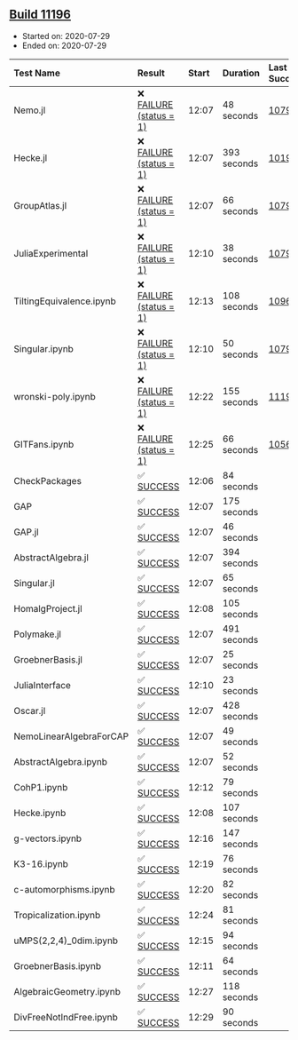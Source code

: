 ## [Build 11196](https://oscarci.mathematik.uni-kl.de/job/oscar/11196/)

* Started on: 2020-07-29
* Ended on: 2020-07-29

| Test Name    | Result | Start | Duration | Last Success | First Failure |
|:-------------|:-------|:------|:---------|:-------------|:--------------|
| Nemo.jl | ❌ [FAILURE (status = 1)](https://oscarci.mathematik.uni-kl.de/job/oscar/11196/artifact/logs/build-11196/Nemo.jl.log) | 12:07 | 48 seconds | [10790](https://oscarci.mathematik.uni-kl.de/job/oscar/10790/) | [10791](https://oscarci.mathematik.uni-kl.de/job/oscar/10791/) |
| Hecke.jl | ❌ [FAILURE (status = 1)](https://oscarci.mathematik.uni-kl.de/job/oscar/11196/artifact/logs/build-11196/Hecke.jl.log) | 12:07 | 393 seconds | [10197](https://oscarci.mathematik.uni-kl.de/job/oscar/10197/) | [10198](https://oscarci.mathematik.uni-kl.de/job/oscar/10198/) |
| GroupAtlas.jl | ❌ [FAILURE (status = 1)](https://oscarci.mathematik.uni-kl.de/job/oscar/11196/artifact/logs/build-11196/GroupAtlas.jl.log) | 12:07 | 66 seconds | [10790](https://oscarci.mathematik.uni-kl.de/job/oscar/10790/) | [10791](https://oscarci.mathematik.uni-kl.de/job/oscar/10791/) |
| JuliaExperimental | ❌ [FAILURE (status = 1)](https://oscarci.mathematik.uni-kl.de/job/oscar/11196/artifact/logs/build-11196/JuliaExperimental.log) | 12:10 | 38 seconds | [10790](https://oscarci.mathematik.uni-kl.de/job/oscar/10790/) | [10791](https://oscarci.mathematik.uni-kl.de/job/oscar/10791/) |
| TiltingEquivalence.ipynb | ❌ [FAILURE (status = 1)](https://oscarci.mathematik.uni-kl.de/job/oscar/11196/artifact/logs/build-11196/TiltingEquivalence.ipynb.log) | 12:13 | 108 seconds | [10962](https://oscarci.mathematik.uni-kl.de/job/oscar/10962/) | [10963](https://oscarci.mathematik.uni-kl.de/job/oscar/10963/) |
| Singular.ipynb | ❌ [FAILURE (status = 1)](https://oscarci.mathematik.uni-kl.de/job/oscar/11196/artifact/logs/build-11196/Singular.ipynb.log) | 12:10 | 50 seconds | [10790](https://oscarci.mathematik.uni-kl.de/job/oscar/10790/) | [10791](https://oscarci.mathematik.uni-kl.de/job/oscar/10791/) |
| wronski-poly.ipynb | ❌ [FAILURE (status = 1)](https://oscarci.mathematik.uni-kl.de/job/oscar/11196/artifact/logs/build-11196/wronski-poly.ipynb.log) | 12:22 | 155 seconds | [11192](https://oscarci.mathematik.uni-kl.de/job/oscar/11192/) | [11193](https://oscarci.mathematik.uni-kl.de/job/oscar/11193/) |
| GITFans.ipynb | ❌ [FAILURE (status = 1)](https://oscarci.mathematik.uni-kl.de/job/oscar/11196/artifact/logs/build-11196/GITFans.ipynb.log) | 12:25 | 66 seconds | [10566](https://oscarci.mathematik.uni-kl.de/job/oscar/10566/) | [10567](https://oscarci.mathematik.uni-kl.de/job/oscar/10567/) |
| CheckPackages | ✅ [SUCCESS](https://oscarci.mathematik.uni-kl.de/job/oscar/11196/artifact/logs/build-11196/CheckPackages.log) | 12:06 | 84 seconds |  |  |
| GAP | ✅ [SUCCESS](https://oscarci.mathematik.uni-kl.de/job/oscar/11196/artifact/logs/build-11196/GAP.log) | 12:07 | 175 seconds |  |  |
| GAP.jl | ✅ [SUCCESS](https://oscarci.mathematik.uni-kl.de/job/oscar/11196/artifact/logs/build-11196/GAP.jl.log) | 12:07 | 46 seconds |  |  |
| AbstractAlgebra.jl | ✅ [SUCCESS](https://oscarci.mathematik.uni-kl.de/job/oscar/11196/artifact/logs/build-11196/AbstractAlgebra.jl.log) | 12:07 | 394 seconds |  |  |
| Singular.jl | ✅ [SUCCESS](https://oscarci.mathematik.uni-kl.de/job/oscar/11196/artifact/logs/build-11196/Singular.jl.log) | 12:07 | 65 seconds |  |  |
| HomalgProject.jl | ✅ [SUCCESS](https://oscarci.mathematik.uni-kl.de/job/oscar/11196/artifact/logs/build-11196/HomalgProject.jl.log) | 12:08 | 105 seconds |  |  |
| Polymake.jl | ✅ [SUCCESS](https://oscarci.mathematik.uni-kl.de/job/oscar/11196/artifact/logs/build-11196/Polymake.jl.log) | 12:07 | 491 seconds |  |  |
| GroebnerBasis.jl | ✅ [SUCCESS](https://oscarci.mathematik.uni-kl.de/job/oscar/11196/artifact/logs/build-11196/GroebnerBasis.jl.log) | 12:07 | 25 seconds |  |  |
| JuliaInterface | ✅ [SUCCESS](https://oscarci.mathematik.uni-kl.de/job/oscar/11196/artifact/logs/build-11196/JuliaInterface.log) | 12:10 | 23 seconds |  |  |
| Oscar.jl | ✅ [SUCCESS](https://oscarci.mathematik.uni-kl.de/job/oscar/11196/artifact/logs/build-11196/Oscar.jl.log) | 12:07 | 428 seconds |  |  |
| NemoLinearAlgebraForCAP | ✅ [SUCCESS](https://oscarci.mathematik.uni-kl.de/job/oscar/11196/artifact/logs/build-11196/NemoLinearAlgebraForCAP.log) | 12:07 | 49 seconds |  |  |
| AbstractAlgebra.ipynb | ✅ [SUCCESS](https://oscarci.mathematik.uni-kl.de/job/oscar/11196/artifact/logs/build-11196/AbstractAlgebra.ipynb.log) | 12:07 | 52 seconds |  |  |
| CohP1.ipynb | ✅ [SUCCESS](https://oscarci.mathematik.uni-kl.de/job/oscar/11196/artifact/logs/build-11196/CohP1.ipynb.log) | 12:12 | 79 seconds |  |  |
| Hecke.ipynb | ✅ [SUCCESS](https://oscarci.mathematik.uni-kl.de/job/oscar/11196/artifact/logs/build-11196/Hecke.ipynb.log) | 12:08 | 107 seconds |  |  |
| g-vectors.ipynb | ✅ [SUCCESS](https://oscarci.mathematik.uni-kl.de/job/oscar/11196/artifact/logs/build-11196/g-vectors.ipynb.log) | 12:16 | 147 seconds |  |  |
| K3-16.ipynb | ✅ [SUCCESS](https://oscarci.mathematik.uni-kl.de/job/oscar/11196/artifact/logs/build-11196/K3-16.ipynb.log) | 12:19 | 76 seconds |  |  |
| c-automorphisms.ipynb | ✅ [SUCCESS](https://oscarci.mathematik.uni-kl.de/job/oscar/11196/artifact/logs/build-11196/c-automorphisms.ipynb.log) | 12:20 | 82 seconds |  |  |
| Tropicalization.ipynb | ✅ [SUCCESS](https://oscarci.mathematik.uni-kl.de/job/oscar/11196/artifact/logs/build-11196/Tropicalization.ipynb.log) | 12:24 | 81 seconds |  |  |
| uMPS(2,2,4)_0dim.ipynb | ✅ [SUCCESS](https://oscarci.mathematik.uni-kl.de/job/oscar/11196/artifact/logs/build-11196/uMPS-2-2-4-_0dim.ipynb.log) | 12:15 | 94 seconds |  |  |
| GroebnerBasis.ipynb | ✅ [SUCCESS](https://oscarci.mathematik.uni-kl.de/job/oscar/11196/artifact/logs/build-11196/GroebnerBasis.ipynb.log) | 12:11 | 64 seconds |  |  |
| AlgebraicGeometry.ipynb | ✅ [SUCCESS](https://oscarci.mathematik.uni-kl.de/job/oscar/11196/artifact/logs/build-11196/AlgebraicGeometry.ipynb.log) | 12:27 | 118 seconds |  |  |
| DivFreeNotIndFree.ipynb | ✅ [SUCCESS](https://oscarci.mathematik.uni-kl.de/job/oscar/11196/artifact/logs/build-11196/DivFreeNotIndFree.ipynb.log) | 12:29 | 90 seconds |  |  |
